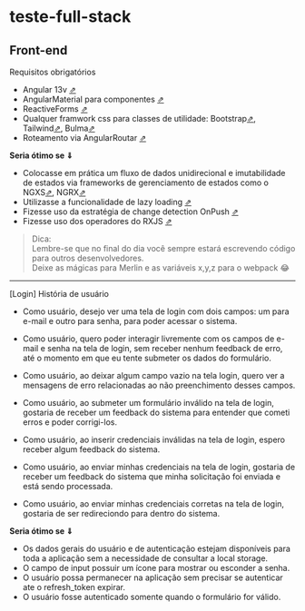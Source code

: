 # teste-full-stack

## Front-end

Requisitos obrigatórios
- Angular 13v [⇗](https://angular.io/docs)
- AngularMaterial para componentes [⇗](https://material.angular.io/)
- ReactiveForms [⇗](https://angular.io/guide/reactive-forms) 
- Qualquer framwork css para classes de utilidade: Bootstrap[⇗](https://getbootstrap.com/docs/5.2/utilities/api/), Tailwind[⇗](https://tailwindcss.com/), Bulma[⇗](https://bulma.io/) 
- Roteamento via AngularRoutar [⇗](https://angular.io/guide/routing-overview)


**Seria ótimo se ⇓**
- Colocasse em prática um fluxo de dados unidirecional e imutabilidade de estados via frameworks de gerenciamento de estados como o NGXS[⇗](https://www.ngxs.io/), NGRX[⇗](https://ngrx.io/)
- Utilizasse a funcionalidade de lazy loading [⇗](https://angular.io/guide/lazy-loading-ngmodules)
- Fizesse uso da estratégia de change detection OnPush [⇗](https://angular.io/guide/change-detection-skipping-subtrees#skipping-component-subtrees)
- Fizesse uso dos operadores do RXJS [⇗](https://rxjs.dev/api)

> Dica:<br /> 
> Lembre-se que no final do dia você sempre estará escrevendo código para outros desenvolvedores.<br />
> Deixe as mágicas para Merlin e as variáveis x,y,z para o webpack 😂

---

[Login] História de usuário

- Como usuário, desejo ver uma tela de login com dois campos: um para e-mail e outro para senha, para poder acessar o sistema.

- Como usuário, quero poder interagir livremente com os campos de e-mail e senha na tela de login, sem receber nenhum feedback de erro, até o momento em que eu tente submeter os dados do formulário.

- Como usuário, ao deixar algum campo vazio na tela login, quero ver a mensagens de erro relacionadas ao não preenchimento desses campos.

- Como usuário, ao submeter um formulário inválido na tela de login, gostaria de receber um feedback do sistema  para entender que cometi erros e poder corrigi-los.

- Como usuário, ao inserir credenciais inválidas na tela de login, espero receber algum feedback do sistema.

- Como usuário, ao enviar minhas credenciais na tela de login, gostaria de receber um feedback do sistema que minha solicitação foi enviada e está sendo processada.

- Como usuário, ao enviar minhas credenciais corretas na tela de login, gostaria de ser redireciondo para dentro do sistema.

**Seria ótimo se ⇓**

- Os dados gerais do usuário e de autenticação estejam disponíveis para toda a aplicação sem a necessidade de consultar a local storage.
- O campo de input possuir um ícone para mostrar ou esconder a senha.
- O usuário possa permanecer na aplicação sem precisar se autenticar ate o refresh_token expirar.
- O usuário fosse autenticado somente quando o formulário for válido.
